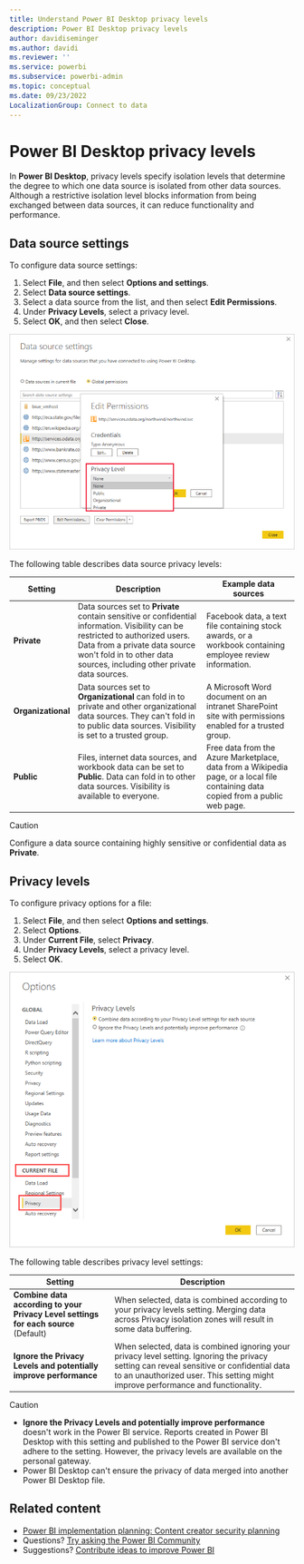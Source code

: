 ```yaml
---
title: Understand Power BI Desktop privacy levels
description: Power BI Desktop privacy levels
author: davidiseminger
ms.author: davidi
ms.reviewer: ''
ms.service: powerbi
ms.subservice: powerbi-admin
ms.topic: conceptual
ms.date: 09/23/2022
LocalizationGroup: Connect to data
---
```

# Power BI Desktop privacy levels

In **Power BI Desktop**, privacy levels specify isolation levels that determine the degree to which one data source is isolated from other data sources. Although a restrictive isolation level blocks information from being exchanged between data sources, it can reduce functionality and performance.

## Data source settings

To configure data source settings:

1. Select **File**, and then select  **Options and settings**.
1. Select **Data source settings**.
1. Select a data source from the list, and then select **Edit Permissions**.
1. Under **Privacy Levels**, select a privacy level.
1. Select **OK**, and then select **Close**.

![Screenshot of data source settings showing the edit permissions dialog highlighted.](media/desktop-privacy-levels/desktop_privacy-levels-2.png)

The following table describes data source privacy levels:

| Setting | Description | Example data sources |
| --- | --- | --- |
| **Private** |Data sources set to **Private** contain sensitive or confidential information. Visibility can be restricted to authorized users. Data from a private data source won't fold in to other data sources, including other private data sources. |Facebook data, a text file containing stock awards, or a workbook containing employee review information. |
| **Organizational** |Data sources set to **Organizational** can fold in to private and other organizational data sources. They can't fold in to public data sources. Visibility is set to a trusted group.  |A Microsoft Word document on an intranet SharePoint site with permissions enabled for a trusted group. |
| **Public** |Files, internet data sources, and workbook data can be set to **Public**. Data can fold in to other data sources. Visibility is available to everyone. |Free data from the Azure Marketplace, data from a Wikipedia page, or a local file containing data copied from a public web page. |

> [!CAUTION]
> Configure a data source containing highly sensitive or confidential data as **Private**.
## Privacy levels

To configure privacy options for a file:

1. Select **File**, and then select **Options and settings**.
1. Select **Options**.
1. Under **Current File**, select **Privacy**.
1. Under **Privacy Levels**, select a privacy level.
1. Select **OK**.

![Screenshot of the options dialog showing privacy level settings. Current file and privacy are highlighted.](media/desktop-privacy-levels/desktop_privacy-levels-1.png)

The following table describes privacy level settings:

 Setting | Description |
| --- | --- |
| **Combine data according to your Privacy Level settings for each source** (Default) | When selected, data is combined according to your privacy levels setting. Merging data across Privacy isolation zones will result in some data buffering.|
| **Ignore the Privacy Levels and potentially improve performance** | When selected, data is combined ignoring your privacy level setting. Ignoring the privacy setting can reveal sensitive or confidential data to an unauthorized user. This setting might improve performance and functionality.  |

> [!CAUTION]
>
> - **Ignore the Privacy Levels and potentially improve performance** doesn't work in the Power BI service. Reports created in Power BI Desktop with this setting and published to the Power BI service don't adhere to the setting. However, the privacy levels are available on the personal gateway.
> - Power BI Desktop can't ensure the privacy of data merged into another Power BI Desktop file.

## Related content

- [Power BI implementation planning: Content creator security planning](/power-bi/guidance/powerbi-implementation-planning-security-content-creator-planning#privacy-levels)
- Questions? [Try asking the Power BI Community](https://community.powerbi.com/)
- Suggestions? [Contribute ideas to improve Power BI](https://ideas.powerbi.com/)

